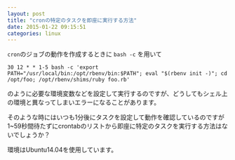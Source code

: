 ```yaml
---
layout: post
title: "cronの特定のタスクを即座に実行する方法"
date: 2015-01-22 09:15:51
categories: linux
---
```

<p><code>cron</code>のジョブの動作を作成するときに <code>bash -c</code> を用いて</p>

<pre><code>30 12 * * 1-5 bash -c 'export PATH="/usr/local/bin:/opt/rbenv/bin:$PATH"; eval "$(rbenv init -)"; cd /opt/foo; /opt/rbenv/shims/ruby foo.rb'
</code></pre>

<p>のように必要な環境変数などを設定して実行するのですが、どうしてもシェル上の環境と異なってしまいエラーになることがあります。</p>

<p>そのような時にはいつも1分後にタスクを設定して動作を確認しているのですが 1~59秒間待たずにcrontabのリストから即座に特定のタスクを実行する方法はないでしょうか？</p>

<p>環境はUbuntu14.04を使用しています。</p>
